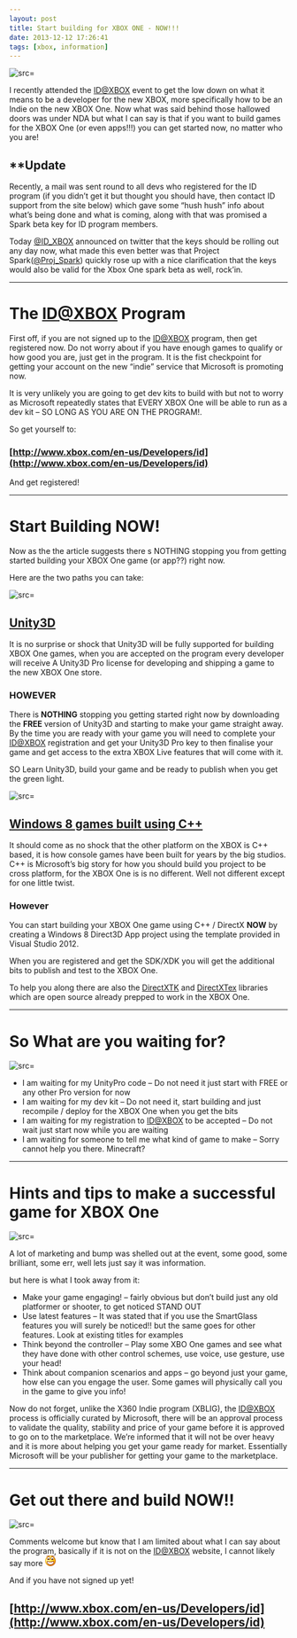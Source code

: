 ```yaml
---
layout: post
title: Start building for XBOX ONE - NOW!!!
date: 2013-12-12 17:26:41
tags: [xbox, information]
---
```


![src=]()

I recently attended the [ID@XBOX](mailto:ID@XBOX) event to get the low down on what it means to be a developer for the new XBOX, more specifically how to be an Indie on the new XBOX One.  Now what was said behind those hallowed doors was under NDA but what I can say is that if you want to build games for the XBOX One (or even apps!!!) you can get started now, no matter who you are!

## \*\*Update

Recently, a mail was sent round to all devs who registered for the ID program (if you didn’t get it but thought you should have, then contact ID support from the site below) which gave some “hush hush” info about what’s being done and what is coming, along with that was promised a Spark beta key for ID program members.

Today [@ID\_XBOX](https://twitter.com/ID_Xbox/status/428184617644863488) announced on twitter that the keys should be rolling out any day now, what made this even better was that Project Spark([@Proj\_Spark](https://twitter.com/proj_spark/status/428205752642064384)) quickly rose up with a nice clarification that the keys would also be valid for the Xbox One spark beta as well, rock’in.

* * *

# The [ID@XBOX](mailto:ID@XBOX) Program

First off, if you are not signed up to the [ID@XBOX](mailto:ID@XBOX) program, then get registered now. Do not worry about if you have enough games to qualify or how good you are, just get in the program.  It is the fist checkpoint for getting your account on the new “indie” service that Microsoft is promoting now.

It is very unlikely you are going to get dev kits to build with but not to worry as Microsoft repeatedly states that EVERY XBOX One will be able to run as a dev kit – SO LONG AS YOU ARE ON THE PROGRAM!.

So get yourself to:

### [http://www.xbox.com/en-us/Developers/id](http://www.xbox.com/en-us/Developers/id)

And get registered!

* * *

# Start Building NOW!

Now as the the article suggests there s NOTHING stopping you from getting started building your XBOX One game (or app??) right now.

Here are the two paths you can take:

![src=]()

## [Unity3D](http://unity3d.com/)

It is no surprise or shock that Unity3D will be fully supported for building XBOX One games, when you are accepted on the program every developer will receive A Unity3D Pro license for developing and shipping a game to the new XBOX One store.

### HOWEVER

There is **NOTHING** stopping you getting started right now by downloading the **FREE** version of Unity3D and starting to make your game straight away.  By the time you are ready with your game you will need to complete your [ID@XBOX](mailto:ID@XBOX) registration and get your Unity3D Pro key to then finalise your game and get access to the extra XBOX Live features that will come with it.

SO Learn Unity3D, build your game and be ready to publish when you get the green light.

![src=]()

## [Windows 8 games built using C++](http://msdn.microsoft.com/en-us/library/windows/apps/hh465149)

It should come as no shock that the other platform on the XBOX is C++ based, it is how console games have been built for years by the big studios.  C++ is Microsoft’s big story for how you should build you project to be cross platform, for the XBOX One is is no different.  Well not different except for one little twist.

### However

You can start building your XBOX One game using C++ / DirectX **NOW** by creating a Windows 8 Direct3D App project using the template provided in Visual Studio 2012.

When you are registered and get the SDK/XDK you will get the additional bits to publish and test to the XBOX One.

To help you along there are also the [DirectXTK](http://directxtk.codeplex.com/) and  [DirectXTex](http://directxtex.codeplex.com/) libraries which are open source already prepped to work in the XBOX One.

* * *

# So What are you waiting for?

![src=]()

- I am waiting for my UnityPro code – Do not need it just start with FREE or any other Pro version for now
- I am waiting for my dev kit – Do not need it, start building and just recompile / deploy for the XBOX One when you get the bits
- I am waiting for my registration to [ID@XBOX](mailto:ID@XBOX) to be accepted – Do not wait just start now while you are waiting
- I am waiting for someone to tell me what kind of game to make – Sorry cannot help you there.  Minecraft?

* * *

# Hints and tips to make a successful game for XBOX One

![src=]()

A lot of marketing and bump was shelled out at the event, some good, some brilliant, some err, well lets just say it was information.

but here is what I took away from it:

- Make your game engaging! – fairly obvious but don’t build just any old platformer or shooter, to get noticed STAND OUT
- Use latest features – It was stated that if you use the SmartGlass features you will surely be noticed!! but the same goes for other features. Look at existing titles for examples
- Think beyond the controller – Play some XBO One games and see what they have done with other control schemes, use voice, use gesture, use your head!
- Think about companion scenarios and apps – go beyond just your game, how else can you engage the user. Some games will physically call you in the game to give you info!

Now do not forget, unlike the X360 Indie program (XBLIG), the [ID@XBOX](mailto:ID@XBOX) process is officially curated by Microsoft, there will be an approval process to validate the quality, stability and price of your game before it is approved to go on to the marketplace.  We’re informed that it will not be over heavy and it is more about helping you  get your game ready for market.  Essentially Microsoft will be your publisher for getting your game to the marketplace.

* * *

# Get out there and build NOW!!

![src=]()

Comments welcome but know that I am limited about what I can say about the program, basically if it is not on the [ID@XBOX](mailto:ID@XBOX) website, I cannot likely say more ![Open-mouthed smile](/assets/img/wordpress/2013/12/wlEmoticon-openmouthedsmile.png)

And if you have not signed up yet!

## [http://www.xbox.com/en-us/Developers/id](http://www.xbox.com/en-us/Developers/id)
